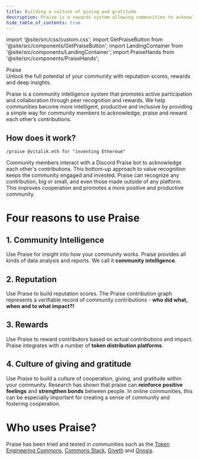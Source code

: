 ```yaml
---
title: Building a culture of giving and gratitude
description: Praise is a rewards system allowing communities to acknowledge and reward member contributions.
hide_table_of_contents: true
---
```


import '@site/src/css/custom.css';
import GetPraiseButton from '@site/src/components/GetPraiseButton';
import LandingContainer from '@site/src/components/LandingContainer';
import PraiseHands from '@site/src/components/PraiseHands';

<LandingContainer>

<div className="mt-12 text-center mb-4">
  <div className="text-9xl mb-4 text-[13vw]">Praise</div>
  <div className="text-3xl">Unlock the full potential of your community with reputation scores, rewards and deep insights.</div>
</div>

<PraiseHands/>

Praise is a community intelligence system that promotes active participation and collaboration through peer recognition and rewards. We help communities become more intelligent, productive and inclusive by providing a simple way for community members to acknowledge, praise and reward each other’s contributions.

<div class="black-section">

## How does it work?

```
/praise @vitalik.eth for "inventing Ethereum"
```

Community members interact with a Discord Praise bot to acknowledge each other's contributions. This bottom-up approach to value recognition keeps the community engaged and invested. Praise can recognize any contribution, big or small, and even those made outside of any platform. This improves cooperation and promotes a more positive and productive community.

<GetPraiseButton/>

</div>

# Four reasons to use Praise

## 1. Community Intelligence

Use Praise for insight into how your community works. Praise provides all kinds of data analysis and reports. We call it **community intelligence**.

<PraiseHands size="small"/>

## 2. Reputation

Use Praise to build reputation scores. The Praise contribution graph represents a verifiable record of community contributions - **who did what, when and to what impact?!**

<PraiseHands size="small"/>

## 3. Rewards

Use Praise to reward contributors based on actual contributions and impact. Praise integrates with a number of **token distribution platforms**.
<PraiseHands size="small"/>

## 4. Culture of giving and gratitude

Use Praise to build a culture of cooperation, giving, and gratitude within your community. Research has shown that praise can **reinforce positive feelings** and **strengthen bonds** between people. In online communities, this can be especially important for creating a sense of community and fostering cooperation.

<div class="black-section">

# Who uses Praise?

Praise has been tried and tested in communities such as the [Token Engineering Commons](https://tecommons.org), [Commons Stack](https://commonsstack.org), [Giveth](https://giveth.io) and [Gnosis](https://gnosischain.com/).

<GetPraiseButton/>

</div>

</LandingContainer>
